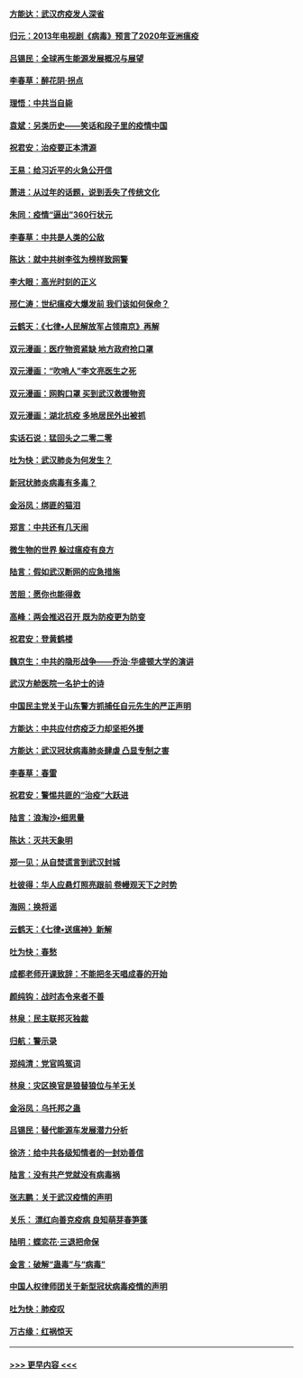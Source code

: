 #### [方能达：武汉疠疫发人深省](../pages/nsc993/n11891376.md?t=02242131) 
#### [归元：2013年电视剧《病毒》预言了2020年亚洲瘟疫](../pages/nsc993/n11891126.md?t=02242131) 
#### [吕锡民：全球再生能源发展概况与展望](../pages/nsc993/n11890613.md?t=02242131) 
#### [李春草：醉花阴·拐点](../pages/nsc993/n11890567.md?t=02242131) 
#### [理悟：中共当自毙](../pages/nsc993/n11890559.md?t=02242131) 
#### [袁斌：另类历史——笑话和段子里的疫情中国](../pages/nsc993/n11889243.md?t=02242131) 
#### [祝君安：治疫要正本清源](../pages/nsc993/n11889085.md?t=02242131) 
#### [王易：给习近平的火急公开信](../pages/nsc993/n11888225.md?t=02242131) 
#### [萧进：从过年的话题，说到丢失了传统文化](../pages/nsc993/n11887732.md?t=02242131) 
#### [朱同：疫情“逼出”360行状元](../pages/nsc993/n11887678.md?t=02242131) 
#### [李春草：中共是人类的公敌](../pages/nsc993/n11887656.md?t=02242131) 
#### [陈达：就中共树李弦为榜样致网警](../pages/nsc993/n11887625.md?t=02242131) 
#### [李大眼：高光时刻的正义](../pages/nsc993/n11887585.md?t=02242131) 
#### [邢仁涛：世纪瘟疫大爆发前 我们该如何保命？](../pages/nsc993/n11887535.md?t=02242131) 
#### [云鹤天：《七律▪人民解放军占领南京》再解](../pages/nsc993/n11887524.md?t=02242131) 
#### [双元漫画：医疗物资紧缺 地方政府抢口罩](../pages/nsc993/n11884744.md?t=02242131) 
#### [双元漫画：“吹哨人”李文亮医生之死](../pages/nsc993/n11884705.md?t=02242131) 
#### [双元漫画：网购口罩 买到武汉救援物资](../pages/nsc993/n11884670.md?t=02242131) 
#### [双元漫画：湖北抗疫 多地居民外出被抓](../pages/nsc993/n11884643.md?t=02242131) 
#### [实话石说：猛回头之二零二零](../pages/nsc993/n11883968.md?t=02242131) 
#### [吐为快：武汉肺炎为何发生？](../pages/nsc993/n11882180.md?t=02242131) 
#### [新冠状肺炎病毒有多毒？](../pages/nsc993/n11881790.md?t=02242131) 
#### [金浴凤：绑匪的猫泪](../pages/nsc993/n11880664.md?t=02242131) 
#### [郑言：中共还有几天闹](../pages/nsc993/n11880645.md?t=02242131) 
#### [微生物的世界 躲过瘟疫有良方](../pages/nsc993/n11880492.md?t=02242131) 
#### [陆言：假如武汉断网的应急措施](../pages/nsc993/n11880619.md?t=02242131) 
#### [苦胆：愿你也能得救](../pages/nsc993/n11880601.md?t=02242131) 
#### [高峰：两会推迟召开  既为防疫更为防变](../pages/nsc993/n11879977.md?t=02242131) 
#### [祝君安：登黄鹤楼](../pages/nsc993/n11880583.md?t=02242131) 
#### [魏京生：中共的隐形战争——乔治‧华盛顿大学的演讲](../pages/nsc993/n11879765.md?t=02242131) 
#### [武汉方舱医院一名护士的诗](../pages/nsc993/n11878480.md?t=02242131) 
#### [中国民主党关于山东警方抓捕任自元先生的严正声明](../pages/nsc993/n11877506.md?t=02242131) 
#### [方能达：中共应付疠疫乏力却坚拒外援](../pages/nsc993/n11877497.md?t=02242131) 
#### [方能达：武汉冠状病毒肺炎肆虐 凸显专制之害](../pages/nsc993/n11877475.md?t=02242131) 
#### [李春草：春雷](../pages/nsc993/n11876287.md?t=02242131) 
#### [祝君安：警惕共匪的“治疫”大跃进](../pages/nsc993/n11876084.md?t=02242131) 
#### [陆言：浪淘沙•细思量](../pages/nsc993/n11876071.md?t=02242131) 
#### [陈达：灭共天象明](../pages/nsc993/n11876063.md?t=02242131) 
#### [郑一见：从自焚谎言到武汉封城](../pages/nsc993/n11875621.md?t=02242131) 
#### [杜彼得：华人应悬灯照亮跟前 卷幔观天下之时势](../pages/nsc993/n11874822.md?t=02242131) 
#### [海网：换将谣](../pages/nsc993/n11873712.md?t=02242131) 
#### [云鹤天：《七律▪送瘟神》新解](../pages/nsc993/n11873598.md?t=02242131) 
#### [吐为快：春愁](../pages/nsc993/n11872801.md?t=02242131) 
#### [成都老师开课致辞：不能把冬天唱成春的开始](../pages/nsc993/n11872653.md?t=02242131) 
#### [颜纯钩：战时态令来者不善](../pages/nsc993/n11872011.md?t=02242131) 
#### [林泉：民主联邦灭独裁](../pages/nsc993/n11870998.md?t=02242131) 
#### [归航：警示录](../pages/nsc993/n11870963.md?t=02242131) 
#### [郑纯清：党官鸣冤词](../pages/nsc993/n11870938.md?t=02242131) 
#### [林泉：灾区换官是狼替狼位与羊无关](../pages/nsc993/n11870896.md?t=02242131) 
#### [金浴凤：乌托邦之蛊](../pages/nsc993/n11870879.md?t=02242131) 
#### [吕锡民：替代能源车发展潜力分析](../pages/nsc993/n11870656.md?t=02242131) 
#### [徐济：给中共各级知情者的一封劝善信](../pages/nsc993/n11868561.md?t=02242131) 
#### [陆言：没有共产党就没有病毒祸](../pages/nsc993/n11868232.md?t=02242131) 
#### [张志鹏：关于武汉疫情的声明](../pages/nsc993/n11867182.md?t=02242131) 
#### [关乐： 漂红向善克疫病 良知萌芽春笋蓬](../pages/nsc993/n11865710.md?t=02242131) 
#### [陆明：蝶恋花‧三退把命保](../pages/nsc993/n11865673.md?t=02242131) 
#### [金言：破解“蛊毒”与“病毒”](../pages/nsc993/n11864103.md?t=02242131) 
#### [中国人权律师团关于新型冠状病毒疫情的声明](../pages/nsc993/n11864249.md?t=02242131) 
#### [吐为快：肺疫叹](../pages/nsc993/n11864027.md?t=02242131) 
#### [万古缘：红祸惊天](../pages/nsc993/n11864079.md?t=02242131) 

----
#### [ >>> 更早内容 <<< ](../indexes/nsc993-earlier.md)
